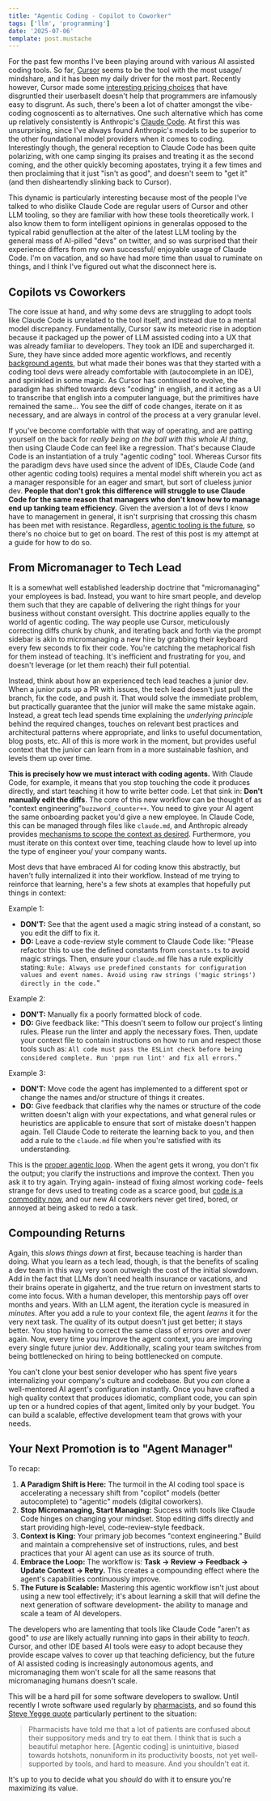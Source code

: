```yaml
---
title: "Agentic Coding - Copilot to Coworker"
tags: ['llm', 'programming']
date: '2025-07-06'
template: post.mustache
---
```



For the past few months I've been playing around with various AI assisted coding tools. So far, [Cursor](https://cursor.com/) seems to be the tool with the most usage/ mindshare, and it has been my daily driver for the most part. Recently however, Cursor made some [interesting pricing choices](https://cursor.com/blog/june-2025-pricing) that have disgruntled their userbase<span class="mgnote">It doesn't help that programmers are infamously easy to disgrunt</span>.
As such, there's been a lot of chatter amongst the vibe-coding cognoscenti as to alternatives. One such alternative which has come up relatively consistently is Anthropic's [Claude Code](https://www.anthropic.com/claude-code). At first this was unsurprising, since I've always found Anthropic's models to be superior to the other foundational model providers when it comes to coding. Interestingly though, the general reception to Claude Code has been quite polarizing, with one camp singing its praises and treating it as the second coming, and the other quickly becoming apostates, trying it a few times and then proclaiming that it just "isn't as good", and doesn't seem to "get it" (and then disheartendly slinking back to Cursor).

This dynamic is particularly interesting because most of the people I've talked to who dislike Claude Code are regular users of Cursor and other LLM tooling, so they are familiar with how these tools theoretically work. I also know them to form intelligent opinions in general<span class="mgnote">as opposed to the typical rabid genuflection at the alter of the latest LLM tooling by the general mass of AI-pilled "devs" on twitter</span>, and so was surprised that their experience differs from my own successful/ enjoyable usage of Claude Code. I'm on vacation, and so have had more time than usual to ruminate on things, and I think I've figured out what the disconnect here is.

## Copilots vs Coworkers
The core issue at hand, and why some devs are struggling to adopt tools like Claude Code is unrelated to the tool itself, and instead due to a mental model discrepancy. Fundamentally, Cursor saw its meteoric rise in adoption because it packaged up the power of LLM assisted coding into a UX that was already familiar to developers. They took an IDE and supercharged it. Sure, they have since added more agentic workflows, and recently [background agents](https://docs.cursor.com/background-agent), but what made their bones was that they started with a coding tool devs were already comfortable with (autocomplete in an IDE), and sprinkled in some magic. As Cursor has continued to evolve, the paradigm has shifted towards devs "coding" in english, and it acting as a UI to transcribe that english into a computer language, but the primitives have remained the same... You see the diff of code changes, iterate on it as necessary, and are always in control of the process at a very granular level.

If you've become comfortable with that way of operating, and are patting yourself on the back for *really being on the ball with this whole AI thing*, then using Claude Code can feel like a regression. That's because Claude Code is an instantiation of a truly "agentic coding" tool. Whereas Cursor fits the paradigm devs have used since the advent of IDEs, Claude Code (and other agentic coding tools) requires a mental model shift wherein you act as a manager responsible for an eager and smart, but sort of clueless junior dev. **People that don't grok this difference will struggle to use Claude Code for the same reason that managers who don't know how to manage end up tanking team efficiency.** Given the aversion a lot of devs I know have to management in general, it isn't surprising that crossing this chasm has been met with resistance. Regardless, [agentic tooling is the future](https://www.youtube.com/watch?v=LCEmiRjPEtQ), so there's no choice but to get on board. The rest of this post is my attempt at a guide for how to do so.

## From Micromanager to Tech Lead
It is a somewhat well established leadership doctrine that "micromanaging" your employees is bad. Instead, you want to hire smart people, and develop them such that they are capable of delivering the right things for your business without constant oversight. This doctrine applies equally to the world of agentic coding. The way people use Cursor, meticulously correcting diffs chunk by chunk, and iterating back and forth via the prompt sidebar is akin to micromanaging a new hire by grabbing their keyboard every few seconds to fix their code. You're catching the metaphorical fish for them instead of teaching. It's inefficient and frustrating for you, and doesn't leverage (or let them reach) their full potential.

Instead, think about how an experienced tech lead teaches a junior dev. When a junior puts up a PR with issues, the tech lead doesn't just pull the branch, fix the code, and push it. That would solve the immediate problem, but practically guarantee that the junior will make the same mistake again. Instead, a great tech lead spends time explaining the *underlying principle* behind the required changes, touches on relevant best practices and architectural patterns where appropriate, and links to useful documentation, blog posts, etc. All of this is more work in the moment, but provides useful context that the junior can learn from in a more sustainable fashion, and levels them up over time.

**This is precisely how we must interact with coding agents.** With Claude Code, for example, it means that you stop touching the code it produces directly, and start teaching it how to write better code. Let that sink in: **Don't manually edit the diffs**. The core of this new workflow can be thought of as "context engineering"<span class="mgnote">`buzzword_counter++`</span>. You need to give your AI agent the same onboarding packet you'd give a new employee. In Claude Code, this can be managed through files like `claude.md`, and Anthropic already provides [mechanisms to scope the context as desired](https://www.anthropic.com/engineering/claude-code-best-practices). Furthermore, you must iterate on this context over time, teaching claude how to level up into the type of engineer you/ your company wants.

Most devs that have embraced AI for coding know this abstractly, but haven't fully internalized it into their workflow. Instead of me trying to reinforce that learning, here's a few shots at examples that hopefully put things in context:

Example 1:
* **DON'T:** See that the agent used a magic string instead of a constant, so you edit the diff to fix it.
* **DO:** Leave a code-review style comment to Claude Code like: "Please refactor this to use the defined constants from `constants.ts` to avoid magic strings. Then, ensure your `claude.md` file has a rule explicitly stating: `Rule: Always use predefined constants for configuration values and event names. Avoid using raw strings ('magic strings') directly in the code.`"

Example 2:
* **DON'T:** Manually fix a poorly formatted block of code.
* **DO:** Give feedback like: "This doesn't seem to follow our project's linting rules. Please run the linter and apply the necessary fixes. Then, update your context file to contain instructions on how to run and respect those tools such as: `All code must pass the ESLint check before being considered complete. Run 'pnpm run lint' and fix all errors.`"

Example 3:
* **DON'T:** Move code the agent has implemented to a different spot or change the names and/or structure of things it creates.
* **DO:** Give feedback that clarifies why the names or structure of the code written doesn't align with your expectations, and what general rules or heuristics are applicable to ensure that sort of mistake doesn't happen again. Tell Claude Code to reiterate the learning back to you, and then add a rule to the `claude.md` file when you're satisfied with its understanding.

This is the [proper agentic loop](https://ghuntley.com/stdlib/). When the agent gets it wrong, you don't fix the output; you clarify the instructions and improve the context. Then you ask it to try again. Trying again- instead of fixing almost working code- feels strange for devs used to treating code as a scarce good, but [code is a commodity now](https://sourcegraph.com/blog/the-death-of-the-junior-developer), and our new AI coworkers never get tired, bored, or annoyed at being asked to redo a task.

## Compounding Returns
Again, this *slows things down* at first, because teaching is harder than doing. What you learn as a tech lead, though, is that the benefits of scaling a dev team in this way very soon outweigh the cost of the initial slowdown. Add in the fact that LLMs don't need health insurance or vacations, and their brains operate in gigahertz, and the true return on investment starts to come into focus. With a human developer, this mentorship pays off over months and years. With an LLM agent, the iteration cycle is measured in *minutes*. After you add a rule to your context file, the agent *learns* it for the very next task. The quality of its output doesn't just get better; it stays better. You stop having to correct the same class of errors over and over again. Now, every time you improve the agent context, you are improving every single future junior dev. Additionally, scaling your team switches from being bottlenecked on hiring to being bottlenecked on compute.

You can't clone your best senior developer who has spent five years internalizing your company's culture and codebase. But you *can* clone a well-mentored AI agent's configuration instantly. Once you have crafted a high quality context that produces idiomatic, compliant code, you can spin up ten or a hundred copies of that agent, limited only by your budget. You can build a scalable, effective development team that grows with your needs.

## Your Next Promotion is to "Agent Manager"

To recap:

1.  **A Paradigm Shift is Here:** The turmoil in the AI coding tool space is accelerating a necessary shift from "copilot" models (better autocomplete) to "agentic" models (digital coworkers).
2.  **Stop Micromanaging, Start Managing:** Success with tools like Claude Code hinges on changing your mindset. Stop editing diffs directly and start providing high-level, code-review-style feedback.
3.  **Context is King:** Your primary job becomes "context engineering." Build and maintain a comprehensive set of instructions, rules, and best practices that your AI agent can use as its source of truth.
4.  **Embrace the Loop:** The workflow is: **Task -> Review -> Feedback -> Update Context -> Retry.** This creates a compounding effect where the agent's capabilities continuously improve.
5.  **The Future is Scalable:** Mastering this agentic workflow isn't just about using a new tool effectively; it's about learning a skill that will define the next generation of software development- the ability to manage and scale a team of AI developers.

The developers who are lamenting that tools like Claude Code "aren't as good" to *use* are likely actually running into gaps in their ability to *teach*. Cursor, and other IDE based AI tools were easy to adopt because they provide escape valves to cover up that teaching deficiency, but the future of AI assisted coding is increasingly autonomous agents, and micromanaging them won't scale for all the same reasons that micromanaging humans doesn't scale.

This will be a hard pill for some software developers to swallow. Until recently I wrote software used regularly by [pharmacists](https://pharmacy.amazon.com/), and so found this [Steve Yegge quote](https://sourcegraph.com/blog/the-death-of-the-stubborn-developer) particularly pertinent to the situation:

> Pharmacists have told me that a lot of patients are confused about their suppository meds and try to eat them. I think that is such a beautiful metaphor here. [Agentic coding] is unintuitive, biased towards hotshots, nonuniform in its productivity boosts, not yet well-supported by tools, and hard to measure. And you shouldn't eat it.

It's up to you to decide what you *should* do with it to ensure you're maximizing its value.

